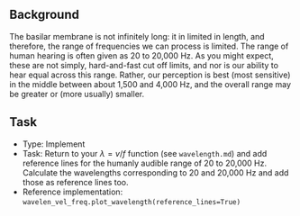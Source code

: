 ## Background

The basilar membrane is not infinitely long:
it in limited in length, and therefore, the range of frequencies we can process is limited.
The range of human hearing is often given as 20 to 20,000 Hz.
As you might expect, these are not simply, hard-and-fast cut off limits,
and nor is our ability to hear equal across this range.
Rather, our perception is best (most sensitive) in the middle between about 1,500 and 4,000 Hz,
and the overall range may be greater or (more usually) smaller.


## Task

- Type: Implement
- Task: Return to your $λ = v/f$ function (see `wavelength.md`) and 
    add reference lines for the humanly audible range of 20 to 20,000 Hz.
    Calculate the wavelengths corresponding to 20 and 20,000 Hz and add those as reference lines too.
- Reference implementation: `wavelen_vel_freq.plot_wavelength(reference_lines=True)`
